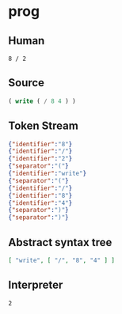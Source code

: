 # prog
## Human
```
8 / 2
```
## Source
```lisp
( write ( / 8 4 ) ) 
```
## Token Stream
```json
{"identifier":"8"}
{"identifier":"/"}
{"identifier":"2"}
{"separator":"("}
{"identifier":"write"}
{"separator":"("}
{"identifier":"/"}
{"identifier":"8"}
{"identifier":"4"}
{"separator":")"}
{"separator":")"}
```
## Abstract syntax tree
```json
[ "write", [ "/", "8", "4" ] ]
```
## Interpreter
```bash
2
```